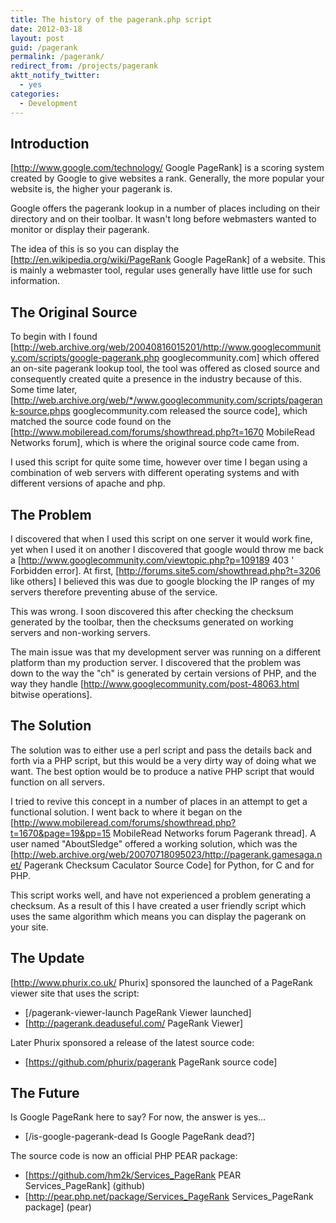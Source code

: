 ```yaml
---
title: The history of the pagerank.php script
date: 2012-03-18
layout: post
guid: /pagerank
permalink: /pagerank/
redirect_from: /projects/pagerank
aktt_notify_twitter:
  - yes
categories:
  - Development
---
```


## Introduction

[http://www.google.com/technology/ Google PageRank] is a scoring system created by Google to give websites a rank. Generally, the more popular your website is, the higher your pagerank is.

Google offers the pagerank lookup in a number of places including on their directory and on their toolbar. It wasn't long before webmasters wanted to monitor or display their pagerank.

The idea of this is so you can display the [http://en.wikipedia.org/wiki/PageRank Google PageRank] of a website. This is mainly a webmaster tool, regular uses generally have little use for such information.

## The Original Source

To begin with I found [http://web.archive.org/web/20040816015201/http://www.googlecommunity.com/scripts/google-pagerank.php googlecommunity.com] which offered an on-site pagerank lookup tool, the tool was offered as closed source and consequently created quite a presence in the industry because of this. Some time later, [http://web.archive.org/web/*/www.googlecommunity.com/scripts/pagerank-source.phps googlecommunity.com released the source code], which matched the source code found on the [http://www.mobileread.com/forums/showthread.php?t=1670 MobileRead Networks forum], which is where the original source code came from.

I used this script for quite some time, however over time I began using a combination of web servers with different operating systems and with different versions of apache and php.

## The Problem

I discovered that when I used this script on one server it would work fine, yet when I used it on another I discovered that google would throw me back a [http://www.googlecommunity.com/viewtopic.php?p=109189 403 ' Forbidden error]. At first, [http://forums.site5.com/showthread.php?t=3206 like others] I believed this was due to google blocking the IP ranges of my servers therefore preventing abuse of the service.

This was wrong. I soon discovered this after checking the checksum generated by the toolbar, then the checksums generated on working servers and non-working servers.

The main issue was that my development server was running on a different platform than my production server. I discovered that the problem was down to the way the "ch" is generated by certain versions of PHP, and the way they handle [http://www.googlecommunity.com/post-48063.html bitwise operations].

## The Solution

The solution was to either use a perl script and pass the details back and forth via a PHP script, but this would be a very dirty way of doing what we want. The best option would be to produce a native PHP script that would function on all servers.

I tried to revive this concept in a number of places in an attempt to get a functional solution. I went back to where it began on the [http://www.mobileread.com/forums/showthread.php?t=1670&page=19&pp=15 MobileRead Networks forum Pagerank thread]. A user named "AboutSledge" offered a working solution, which was the [http://web.archive.org/web/20070718095023/http://pagerank.gamesaga.net/ Pagerank Checksum Caculator Source Code] for Python, for C and for PHP.

This script works well, and have not experienced a problem generating a checksum. As a result of this I have created a user friendly script which uses the same algorithm which means you can display the pagerank on your site.

## The Update

[http://www.phurix.co.uk/ Phurix] sponsored the launched of a PageRank viewer site that uses the script:

 * [/pagerank-viewer-launch PageRank Viewer launched]
 * [http://pagerank.deaduseful.com/ PageRank Viewer]

Later Phurix sponsored a release of the latest source code:

 * [https://github.com/phurix/pagerank PageRank source code]

## The Future

Is Google PageRank here to say? For now, the answer is yes...

* [/is-google-pagerank-dead Is Google PageRank dead?]

The source code is now an official PHP PEAR package:

 * [https://github.com/hm2k/Services_PageRank PEAR Services_PageRank] (github)
 * [http://pear.php.net/package/Services_PageRank Services_PageRank package] (pear)